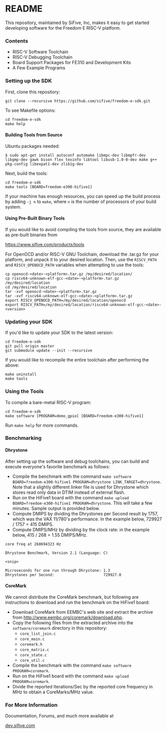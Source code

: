 # README #

This repository, maintained by SiFive, Inc, makes it easy to get started developing software for the Freedom E RISC-V platform. 

### Contents ###

* RISC-V Software Toolchain 
* RISC-V Debugging Toolchain
* Board Support Packages for FE310 and Development Kits
* A Few Example Programs

### Setting up the SDK ###

First, clone this repository:

```
git clone --recursive https://github.com/sifive/freedom-e-sdk.git
```

To see Makefile options:

```
cd freedom-e-sdk
make help
```

#### Building Tools from Source ####

Ubuntu packages needed:

	$ sudo apt-get install autoconf automake libmpc-dev libmpfr-dev libgmp-dev gawk bison flex texinfo libtool libusb-1.0-0-dev make g++ pkg-config libexpat1-dev zlib1g-dev  

Next, build the tools:

```
cd freedom-e-sdk
make tools [BOARD=freedom-e300-hifive1]
```

If your machine has enough resources, you can speed up the build process by adding `-j n` to `make`, where `n` is the number of processors of your build system.


#### Using Pre-Built Binary Tools ####

If you would like to avoid compiling the tools from source, they are
available as pre-built binaries from

https://www.sifive.com/products/tools

For OpenOCD and/or RISC-V GNU Toolchain,
download the .tar.gz for your platform, and unpack it to
your desired location. Then, use the `RISCV_PATH` and `RISCV_OPENOCD_PATH`
variables when attempting to use the tools:

```
cp openocd-<date>-<platform>.tar.gz /my/desired/location/
cp riscv64-unknown-elf-gcc-<date>-<platform>.tar.gz /my/desired/location
cd /my/desired/location
tar -xvf openocd-<date>-<platform>.tar.gz
tar -xvf riscv64-unknown-elf-gcc-<date>-<platform>.tar.gz
export RISCV_OPENOCD_PATH=/my/desired/location/openocd
export RISCV_PATH=/my/desired/location/riscv64-unknown-elf-gcc-<date>-<version>
```

### Updating your SDK ###

If you'd like to update your SDK to the latest version:

```
cd freedom-e-sdk
git pull origin master
git submodule update --init --recursive
```

If you would like to recompile the entire toolchain after performing the above:

```
make uninstall
make tools
```
### Using the Tools ###

To compile a bare-metal RISC-V program:

```
cd freedom-e-sdk
make software [PROGRAM=demo_gpio] [BOARD=freedom-e300-hifive1]
```

Run `make help` for more commands.

### Benchmarking ###

#### Dhrystone ####

After setting up the software and debug toolchains, you can build and
execute everyone's favorite benchmark as follows:

- Compile the benchmark with the command `make software BOARD=freedom-e300-hifive1 PROGRAM=dhrystone LINK_TARGET=dhrystone`. Note that a slightly different linker file is used for Dhrystone which stores read only data in DTIM instead of external flash.
- Run on the HiFive1 board with the command `make upload BOARD=freedom-e300-hifive1 PROGRAM=dhrystone`.
  This will take a few minutes.  Sample output is provided below.
- Compute DMIPS by dividing the Dhrystones per Second result by 1757, which
  was the VAX 11/780's performance.  In the example below, 729927 / 1757 =
  415 DMIPS.
- Compute DMIPS/MHz by dividing by the clock rate: in the example below,
  415 / 268 = 1.55 DMIPS/MHz.

```
core freq at 268694323 Hz

Dhrystone Benchmark, Version 2.1 (Language: C)

<snip>

Microseconds for one run through Dhrystone: 1.3
Dhrystones per Second:                      729927.0
```

#### CoreMark ####

We cannot distribute the CoreMark benchmark, but following are instructions
to download and run the benchmark on the HiFive1 board:

- Download CoreMark from EEMBC's web site and extract the archive from
  http://www.eembc.org/coremark/download.php.
- Copy the following files from the extracted archive into the
  `software/coremark` directory in this repository:
  - `core_list_join.c`
  - `core_main.c`
  - `coremark.h`
  - `core_matrix.c`
  - `core_state.c`
  - `core_util.c`
- Compile the benchmark with the command `make software PROGRAM=coremark`.
- Run on the HiFive1 board with the command `make upload PROGRAM=coremark`.
- Divide the reported Iterations/Sec by the reported core frequency in MHz to
  obtain a CoreMarks/MHz value.

### For More Information ###

Documentation, Forums, and much more available at

[dev.sifive.com](https://dev.sifive.com)
